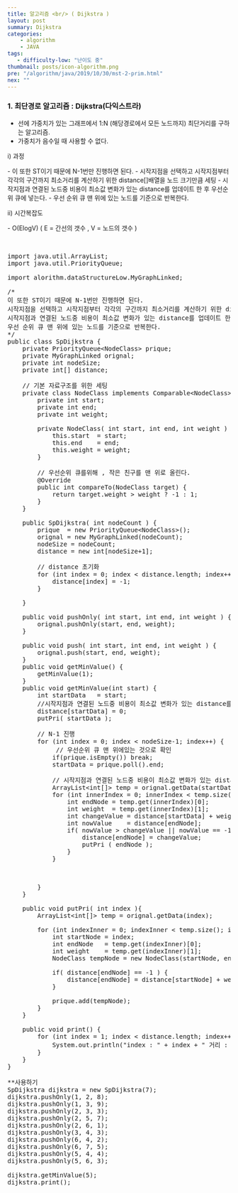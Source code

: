 ```yaml
---
title: 알고리즘 <br/> ( Dijkstra )
layout: post
summary: Dijkstra
categories: 
    - algorithm
    - JAVA
tags: 
   - difficulty-low: "난이도 중"
thumbnail: posts/icon-algorithm.png
pre: "/algorithm/java/2019/10/30/mst-2-prim.html"
nex: ""
---
```

### 1. 최단경로 알고리즘 : Dijkstra(다익스트라) 
 - 선에 가중치가 있는 그래프에서 1:N (해당경로에서 모든 노드까지) 최단거리를 구하는 알고리즘.
 - 가중치가 음수일 때 사용할 수 없다.

<p class="bold-text"> i) 과정</p>
 - 이 또한 ST이기 때문에 N-1번만 진행하면 된다.
 - 시작지점을 선택하고 시작지점부터 각각의 구간까지 최소거리를 계산하기 위한 distance[]배열을 노드 크기만큼 세팅
 - 시작지점과 연결된 노드중 비용이 최소값 변화가 있는 distance를 업데이트 한 후 우선순위 큐에 넣는다.
 - 우선 순위 큐 맨 위에 있는 노드를 기준으로 반복한다.

<p class="bold-text"> ii) 시간복잡도</p>
 - O(ElogV) ( E = 간선의 갯수 , V = 노드의 갯수 ) 

<pre>


import java.util.ArrayList;
import java.util.PriorityQueue;

import alorithm.dataStructureLow.MyGraphLinked;

/*
이 또한 ST이기 때문에 N-1번만 진행하면 된다.
시작지점을 선택하고 시작지점부터 각각의 구간까지 최소거리를 계산하기 위한 distance[]배열을 노드 크기만큼 세팅
시작지점과 연결된 노드중 비용이 최소값 변화가 있는 distance를 업데이트 한 후 우선순위 큐에 넣는다.
우선 순위 큐 맨 위에 있는 노드를 기준으로 반복한다.
*/
public class SpDijkstra {
    private PriorityQueue&lt;NodeClass> prique;
    private MyGraphLinked orignal;
    private int nodeSize;
    private int[] distance;
    
    // 기본 자료구조를 위한 세팅
    private class NodeClass implements Comparable&lt;NodeClass> { 
        private int start; 
        private int end;
        private int weight;
        
        private NodeClass( int start, int end, int weight ) {
            this.start  = start;
            this.end    = end;
            this.weight = weight;
        }

        // 우선순위 큐를위해 , 작은 친구를 맨 위로 올린다.
        @Override
        public int compareTo(NodeClass target) {
            return target.weight > weight ? -1 : 1;
        }
    } 
    
    public SpDijkstra( int nodeCount ) {
        prique  = new PriorityQueue&lt;NodeClass>();
        orignal = new MyGraphLinked(nodeCount);
        nodeSize = nodeCount;
        distance = new int[nodeSize+1];
        
        // distance 초기화
        for (int index = 0; index &lt; distance.length; index++) {
            distance[index] = -1;
        }
        
    }
    
    public void pushOnly( int start, int end, int weight ) {
        orignal.pushOnly(start, end, weight);
    }
    
    public void push( int start, int end, int weight ) {
        orignal.push(start, end, weight);
    }
    public void getMinValue() {
        getMinValue(1);
    }
    public void getMinValue(int start) {
        int startData   = start;
        //시작지점과 연결된 노드중 비용이 최소값 변화가 있는 distance를 업데이트 한 후 우선순위 큐에 넣는다.
        distance[startData] = 0;
        putPri( startData );
        
        // N-1 진행
        for (int index = 0; index &lt; nodeSize-1; index++) {
             // 우선순위 큐 맨 위에있는 것으로 확인
            if(prique.isEmpty()) break;
            startData = prique.poll().end;
            
            // 시작지점과 연결된 노드중 비용이 최소값 변화가 있는 distance를 업데이트 한 후 인접 정점을 우선순위 큐에 넣는다.
            ArrayList&lt;int[]> temp = orignal.getData(startData);
            for (int innerIndex = 0; innerIndex &lt; temp.size(); innerIndex++) {
                int endNode = temp.get(innerIndex)[0];
                int weight  = temp.get(innerIndex)[1];
                int changeValue = distance[startData] + weight;
                int nowValue    = distance[endNode];
                if( nowValue > changeValue || nowValue == -1 ) {
                    distance[endNode] = changeValue;
                    putPri ( endNode );
                }
            }
            
            
            
        }
    }
    
    public void putPri( int index ){
        ArrayList&lt;int[]> temp = orignal.getData(index);
        
        for (int indexInner = 0; indexInner &lt; temp.size(); indexInner++) {
            int startNode = index;
            int endNode   = temp.get(indexInner)[0];
            int weight    = temp.get(indexInner)[1];
            NodeClass tempNode = new NodeClass(startNode, endNode, weight);
            
            if( distance[endNode] == -1 ) {
                distance[endNode] = distance[startNode] + weight;
            }
            
            prique.add(tempNode);
        } 
    }
    
    public void print() {
        for (int index = 1; index &lt; distance.length; index++) {
            System.out.println("index : " + index + " 거리 : " + distance[index]);
        }
    }
}

**사용하기
SpDijkstra dijkstra = new SpDijkstra(7);
dijkstra.pushOnly(1, 2, 8);
dijkstra.pushOnly(1, 3, 9);
dijkstra.pushOnly(2, 3, 3);
dijkstra.pushOnly(2, 5, 7);
dijkstra.pushOnly(2, 6, 1);
dijkstra.pushOnly(3, 4, 3);
dijkstra.pushOnly(6, 4, 2);
dijkstra.pushOnly(6, 7, 5);
dijkstra.pushOnly(5, 4, 4);
dijkstra.pushOnly(5, 6, 3);

dijkstra.getMinValue(5);
dijkstra.print();
</pre>
